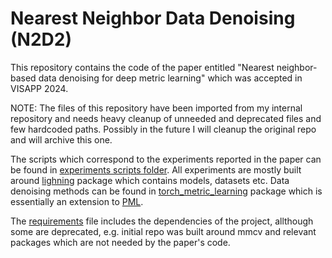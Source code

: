 # Nearest Neighbor Data Denoising (N2D2)

This repository contains the code of the paper entitled "Nearest neighbor-based data denoising for deep metric learning" which was accepted in VISAPP 2024.

NOTE: The files of this repository have been imported from my internal repository and needs heavy cleanup of unneeded and deprecated files and few hardcoded paths. Possibly in the future I will cleanup the original repo and will archive this one.

The scripts which correspond to the experiments reported in the paper can be found in [experiments scripts folder](lightning/cli_pipelines/experiments_scripts). All experiments are mostly built around [lighning](./lightning) package which contains models, datasets etc. Data denoising methods can be found in [torch_metric_learning](./torch_metric_learning) package which is essentially an extension to [PML](https://github.com/KevinMusgrave/pytorch-metric-learning).

The [requirements](./requirements.txt) file includes the dependencies of the project, allthough some are deprecated, e.g. initial repo was built around mmcv and relevant packages which are not needed by the paper's code.

